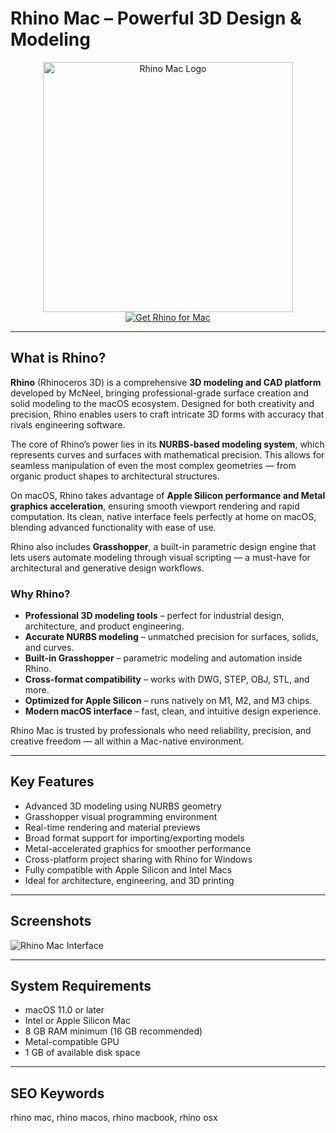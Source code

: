 # Rhino Mac – Powerful 3D Design & Modeling

<div align="center">  
<img src="https://encrypted-tbn0.gstatic.com/images?q=tbn:ANd9GcR8dC2JIaptgiqmXgDZvlt0aIxFobOr7cfUxg&s" alt="Rhino Mac Logo" width="400">  
</div>  

<div align="center">  
<a href="https://www.rhino3d.com/">  
<img src="https://img.shields.io/badge/Get_Rhino_for_Mac-darkblue?style=for-the-badge&logo=apple" alt="Get Rhino for Mac">  
</a>  
</div>  

---

## What is Rhino?  

**Rhino** (Rhinoceros 3D) is a comprehensive **3D modeling and CAD platform** developed by McNeel, bringing professional-grade surface creation and solid modeling to the macOS ecosystem. Designed for both creativity and precision, Rhino enables users to craft intricate 3D forms with accuracy that rivals engineering software.  

The core of Rhino’s power lies in its **NURBS-based modeling system**, which represents curves and surfaces with mathematical precision. This allows for seamless manipulation of even the most complex geometries — from organic product shapes to architectural structures.  

On macOS, Rhino takes advantage of **Apple Silicon performance and Metal graphics acceleration**, ensuring smooth viewport rendering and rapid computation. Its clean, native interface feels perfectly at home on macOS, blending advanced functionality with ease of use.  

Rhino also includes **Grasshopper**, a built-in parametric design engine that lets users automate modeling through visual scripting — a must-have for architectural and generative design workflows.  

### Why Rhino?  

* **Professional 3D modeling tools** – perfect for industrial design, architecture, and product engineering.  
* **Accurate NURBS modeling** – unmatched precision for surfaces, solids, and curves.  
* **Built-in Grasshopper** – parametric modeling and automation inside Rhino.  
* **Cross-format compatibility** – works with DWG, STEP, OBJ, STL, and more.  
* **Optimized for Apple Silicon** – runs natively on M1, M2, and M3 chips.  
* **Modern macOS interface** – fast, clean, and intuitive design experience.  

Rhino Mac is trusted by professionals who need reliability, precision, and creative freedom — all within a Mac-native environment.  

---

## Key Features  

* Advanced 3D modeling using NURBS geometry  
* Grasshopper visual programming environment  
* Real-time rendering and material previews  
* Broad format support for importing/exporting models  
* Metal-accelerated graphics for smoother performance  
* Cross-platform project sharing with Rhino for Windows  
* Fully compatible with Apple Silicon and Intel Macs  
* Ideal for architecture, engineering, and 3D printing  

---

## Screenshots  

![Rhino Mac Interface](https://www.rhino3d.com/en/images/RhinoMacWIP.png)  

---

## System Requirements  

* macOS 11.0 or later  
* Intel or Apple Silicon Mac  
* 8 GB RAM minimum (16 GB recommended)  
* Metal-compatible GPU  
* 1 GB of available disk space  

---

## SEO Keywords  

rhino mac, rhino macos, rhino macbook, rhino osx
